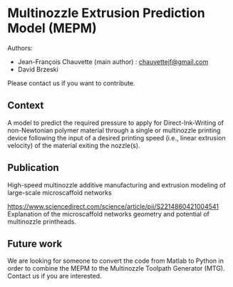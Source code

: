 # Multinozzle Extrusion Prediction Model (MEPM)

Authors:
* Jean-François Chauvette (main author) : chauvettejf@gmail.com
* David Brzeski

Please contact us if you want to contribute.

## Context
A model to predict the required pressure to apply for Direct-Ink-Writing of non-Newtonian polymer material through a single or multinozzle printing device following the input of a desired printing speed (i.e., linear extrusion velocity) of the material exiting the nozzle(s).

## Publication 
High-speed multinozzle additive manufacturing and extrusion modeling of large-scale microscaffold networks

https://www.sciencedirect.com/science/article/pii/S2214860421004541
Explanation of the microscaffold networks geometry and potential of multinozzle printheads.

## Future work
We are looking for someone to convert the code from Matlab to Python in order to combine the MEPM to the Multinozzle Toolpath Generator (MTG). Contact us if you are interested.
